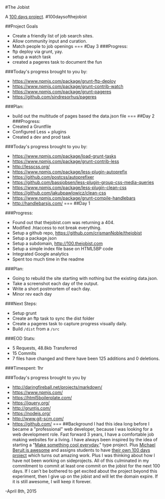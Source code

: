 #The Jobist

A [100 days project](http://thegreatdiscontent.com/100days). #100daysofthejobist

##Project Goals
* Create a friendly list of job search sites.
* Allow community input and curation.
* Match people to job openings
===
#Day 3
###Progress:
* ftp deploy via grunt, yay.
* setup a watch task
* created a pageres task to document the fun

###Today's progress brought to you by:
* https://www.npmjs.com/package/grunt-ftp-deploy
* https://www.npmjs.com/package/grunt-contrib-watch
* https://www.npmjs.com/package/grunt-pageres
* https://github.com/sindresorhus/pageres

###Plan:
* build out the multitude of pages based the data.json file
===
##Day 2
###Progress:
* Created a Gruntfile
* Configured Less + plugins
* Created a dev and prod task

###Today's progress brought to you by:
* https://www.npmjs.com/package/load-grunt-tasks
* https://www.npmjs.com/package/grunt-contrib-less
* http://lesscss.org/
* https://www.npmjs.com/package/less-plugin-autoprefix
* https://github.com/postcss/autoprefixer
* https://github.com/bassjobsen/less-plugin-group-css-media-queries
* https://www.npmjs.com/package/less-plugin-clean-css
* https://github.com/jakubpawlowicz/clean-css
* https://www.npmjs.com/package/grunt-compile-handlebars
* http://handlebarsjs.com/
===
##Day 1

###Progress:
* Found out that thejobist.com was returning a 404.
* Modified .htaccess to not break everything.
* Setup a github repo, https://github.com/crismanNoble/thejobist
* Setup a package.json
* Setup a subdomain, http://100.thejobist.com
* Setup a simple index file base on HTML5BP code
* Integrated Google analytics
* Spent too much time in the readme

###Plan:
* Going to rebuild the site starting with nothing but the existing data.json.
* Take a screenshot each day of the output.
* Write a short postmortem of each day.
* Minor rev each day

###Next Steps:
* Setup grunt
* Create an ftp task to sync the dist folder
* Create a pageres task to capture progress visually daily.
* Build `/dist` from a `/src`

###EOD Stats:
* 5 Requests, 48.8kb Transferred
* 15 Commits
* 7 files have changed and there have been 125 additions and 0 deletions.

###Timespent:
1hr

###Today's progress brought to you by
* http://daringfireball.net/projects/markdown/
* https://www.npmjs.com/
* https://html5boilerplate.com/
* https://jquery.org/
* http://gruntjs.com/
* https://nodejs.org/
* http://www.git-scm.com/
* https://github.com/
===
##Background
I had this idea long before I became a "professional" web developer, because I was looking for a web development role. Fast forward 3 years, I have a comfortable job making websites for a living. I have always been inspired by the idea of starting a "[Make something cool everyday.](https://www.behance.net/gallery/MSCED/976639)" type project. Plus [Michael Beruit is awesome](https://thegreatdiscontent.com/interview/michael-bierut) and assigns students to have [their own 100 days project](http://designobserver.com/feature/five-years-of-100-days/24678) which turns out amazing work. Plus I was thinking about how I have not been working on sideprojects. All of this culminated in my commitment to commit at least one commit on the jobist for the next 100 days. If I can't be bothered to get excited about the project beyond this experiment, then I give up on the jobist and will let the domain expire. If it is still awesome, I will keep it forever.

-April 8th, 2015
